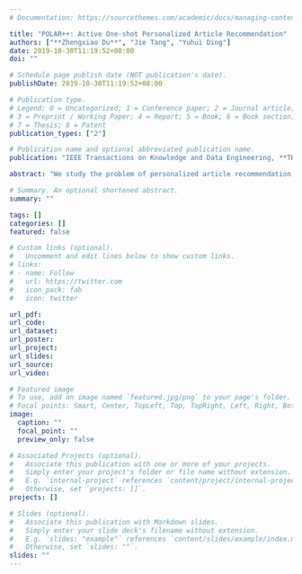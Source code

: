 ```yaml
---
# Documentation: https://sourcethemes.com/academic/docs/managing-content/

title: "POLAR++: Active One-shot Personalized Article Recommendation"
authors: ["**Zhengxiao Du**", "Jie Tang", "Yuhui Ding"]
date: 2019-10-30T11:19:52+08:00
doi: ""

# Schedule page publish date (NOT publication's date).
publishDate: 2019-10-30T11:19:52+08:00

# Publication type.
# Legend: 0 = Uncategorized; 1 = Conference paper; 2 = Journal article;
# 3 = Preprint / Working Paper; 4 = Report; 5 = Book; 6 = Book section;
# 7 = Thesis; 8 = Patent
publication_types: ["2"]

# Publication name and optional abbreviated publication name.
publication: "IEEE Transactions on Knowledge and Data Engineering, **TKDE** (accepted)"

abstract: "We study the problem of personalized article recommendation, in particular when the user’s preference data is missing or limited, which is knowns as the user cold-start issue in recommender systems. We propose POLAR++, an active recommendation framework that utilizes Bayesian neural networks to capture the uncertainty of user preference, actively selects articles to query the user for feedback, and adaptively learns user preference with one-shot learning. For the article recommendation, we design an attention-based CNN to quantify the similarity between user preference and recommended articles, which signiﬁcantly improves the performance with only a few articles rated by the users. We evaluate the proposed POLAR++ on datasets of different scale and sources. Experimental results demonstrate the effectiveness of the proposed model. We have successfully deployed POLAR++ into AMiner as the recommendation engine for article recommendation, which further conﬁrms the effectiveness of the proposed model."

# Summary. An optional shortened abstract.
summary: ""

tags: []
categories: []
featured: false

# Custom links (optional).
#   Uncomment and edit lines below to show custom links.
# links:
# - name: Follow
#   url: https://twitter.com
#   icon_pack: fab
#   icon: twitter

url_pdf:
url_code:
url_dataset:
url_poster:
url_project:
url_slides:
url_source:
url_video:

# Featured image
# To use, add an image named `featured.jpg/png` to your page's folder. 
# Focal points: Smart, Center, TopLeft, Top, TopRight, Left, Right, BottomLeft, Bottom, BottomRight.
image:
  caption: ""
  focal_point: ""
  preview_only: false

# Associated Projects (optional).
#   Associate this publication with one or more of your projects.
#   Simply enter your project's folder or file name without extension.
#   E.g. `internal-project` references `content/project/internal-project/index.md`.
#   Otherwise, set `projects: []`.
projects: []

# Slides (optional).
#   Associate this publication with Markdown slides.
#   Simply enter your slide deck's filename without extension.
#   E.g. `slides: "example"` references `content/slides/example/index.md`.
#   Otherwise, set `slides: ""`.
slides: ""
---
```


